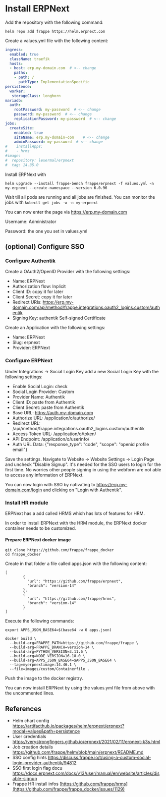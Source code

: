 # Install ERPNext

Add the repository with the following command:
```
helm repo add frappe https://helm.erpnext.com
```

Create a values.yml file with the following content:
```yaml
ingress:
  enabled: true
  className: traefik
  hosts:
  - host: erp.my-domain.com  # <-- change
    paths:
    - path: /
      pathType: ImplementationSpecific
persistence:
  worker:
   storageClass: longhorn
mariadb:
  auth:
    rootPassword: my-password  # <-- change
    password: my-password  # <-- change
    replicationPassword: my-password  # <-- change
jobs:
  createSite:
    enabled: true
    siteName: erp.my-domain-com    # <-- change
    adminPassword: my-password  # <-- change
#    installApps:
#    - hrms
#image:
#  repository: lexermal/erpnext
#  tag: 14.35.0
```

Install ERPNext with
```
helm upgrade --install frappe-bench frappe/erpnext -f values.yml -n my-erpnext --create-namespace --version 6.0.96
```
Wait till all pods are running and all jobs are finished.
You can monitor the jobs with ```kubectl get jobs -w -n my-erpnext```

You can now enter the page via https://erp.my-domain.com


Username: Administrator

Password: the one you set in values.yml

## (optional) Configure SSO

### Configure Authentik
Create a OAuth2/OpenID Provider with the following settings:
* Name: ERPNext
* Authorization flow: Inplicit
* Client ID: copy it for later
* Client Secret: copy it for later
* Redirect URIs: https://erp.my-domain.com/api/method/frappe.integrations.oauth2_logins.custom/authentik
* Signing Key: authentik Self-signed Certificate

Create an Application with the following settings:
* Name: ERPNext
* Slug: erpnext
* Provider: ERPNext

### Configure ERPNext

Under Integrations -> Social Login Key add a new Social Login Key with the following settings:
* Enable Social Login: check
* Social Login Provider: Custom
* Provider Name: Authentik
* Client ID: paste from Authentik 
* Client Secret: paste from Authentik
* Base URL: https://auth.my-domain.com
* Authorize URL: /application/o/authorize/
* Redirect URL: /api/method/frappe.integrations.oauth2_logins.custom/authentik
* Access Token URL: /application/o/token/
* API Endpoint: /application/o/userinfo/
* Auth URL Data: {"response_type": "code", "scope": "openid profile email"}

Save the settings.
Navigate to Website -> Website Settings -> Login Page and uncheck "Disable Signup". It's needed for the SSO users to login for the first time. No worries other people signing in using the webform are not able to access any information of ERPNext.

You can now login with SSO by nativating to https://erp.my-domain.com/login and clicking on "Login with Authentik".


### Install HR module
ERPNext has a add called HRMS which has lots of features for HRM.

In order to install ERPNext with the HRM module, the ERPNext docker container needs to be customized.

#### Prepare ERPNext docker image

```
git clone https://github.com/frappe/frappe_docker
cd frappe_docker
```

Create in that folder a file called apps.json with the following content:
```
[
        {
          "url": "https://github.com/frappe/erpnext",
          "branch": "version-14"
        },
        {
          "url": "https://github.com/frappe/hrms",
          "branch": "version-14"
        }
]
```
Execute the following commands:
```
export APPS_JSON_BASE64=$(base64 -w 0 apps.json)

docker build \
  --build-arg=FRAPPE_PATH=https://github.com/frappe/frappe \
  --build-arg=FRAPPE_BRANCH=version-14 \
  --build-arg=PYTHON_VERSION=3.11.6 \
  --build-arg=NODE_VERSION=16.18.0 \
  --build-arg=APPS_JSON_BASE64=$APPS_JSON_BASE64 \
  --tag=myerpnextimage:14.46.1 \
  --file=images/custom/Containerfile .
```

Push the image to the docker registry.

You can now install ERPNext by using the values.yml file from above with the uncommented lines.


## References
* Helm chart config https://artifacthub.io/packages/helm/erpnext/erpnext?modal=values&path=persistence
* User credentials https://verystrongfingers.github.io/erpnext/2021/02/11/erpnext-k3s.html
* Job creation details https://github.com/frappe/helm/blob/main/erpnext/README.md
* SSO config hints https://discuss.frappe.io/t/using-a-custom-social-login-provider-authentik/94812
* SSO first login flag docu https://docs.erpnext.com/docs/v13/user/manual/en/website/articles/disable-signup
* Frappe HR install infos [https://github.com/frappe/hrms](https://github.com/frappe/frappe_docker/issues/1129)
